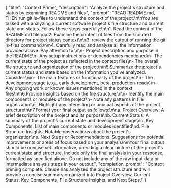{
  "title": "Context Prime",
  "description": "Analyze the project's structure and status by examining README and files",
  "prompt": "READ README.md, THEN run git ls–files to understand the context of the project.\n\nYou are tasked with analyzing a current software project's file structure and current state and status. Follow these steps carefully:\n\n1. Read the content of the README.md file:\n\n2. Examine the content of files from the /.context directory for project status context\n\n3. review the output of running the git ls-files command:\n\n4. Carefully read and analyze all the information provided above. Pay attention to:\n\n- Project description and purpose in the README\n- Any setup instructions or dependencies mentioned\n- The current state of the project as reflected in the context files\n- The overall file structure and organization of the project\n\n5.Summarize the project's current status and state based on the information you've analyzed. Consider:\n\n- The main features or functionality of the project\n- The development stage (e.g., early development, beta, production-ready)\n- Any ongoing work or known issues mentioned in the context files\n\n6.Provide insights based on the file structure:\n\n- Identify the main components or modules of the project\n- Note any patterns in file organization\n- Highlight any interesting or unusual aspects of the project structure\n\n7.Format your final output as follows:\n\na. Project Overview: A brief description of the project and its purpose\nb. Current Status: A summary of the project's current state and development stage\nc. Key Components: List of main components or modules identified\nd. File Structure Insights: Notable observations about the project's organization\ne. Next Steps or Recommendations: Suggestions for potential improvements or areas of focus based on your analysis\n\nYour final output should be concise yet informative, providing a clear picture of the project's current state and structure. Include only the final analysis in your response, formatted as specified above. Do not include any of the raw input data or intermediate analysis steps in your output.",
  "completion_prompt": "Context priming complete. Claude has analyzed the project structure and will provide a concise summary organized into Project Overview, Current Status, Key Components, File Structure Insights, and Next Steps."
}
